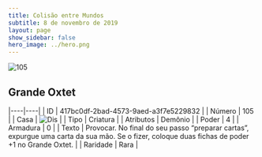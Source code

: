 ```yaml
---
title: Colisão entre Mundos
subtitle: 8 de novembro de 2019
layout: page
show_sidebar: false
hero_image: ../hero.png
---
```


![105](https://cdn.keyforgegame.com/media/card_front/pt/452_105_3M378G3GXRMQ_pt.png)

## Grande Oxtet

|----|----|
| ID | 417bc0df-2bad-4573-9aed-a3f7e5229832 |
| Número | 105 |
| Casa | ![Dis](https://archonarcana.com/images/thumb/e/e8/Dis.png/22px-Dis.png "Dis") |
| Tipo | Criatura |
| Atributos | Demônio |
| Poder | 4 |
| Armadura | 0 |
| Texto | Provocar.  No final do seu passo “preparar cartas”, expurgue uma carta da sua mão. Se o fizer, coloque duas fichas de poder +1 no Grande Oxtet. |
| Raridade | Rara |
